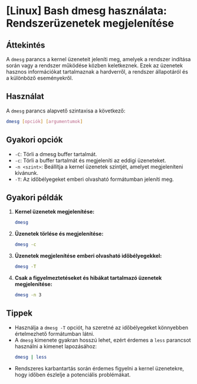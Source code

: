 # [Linux] Bash dmesg használata: Rendszerüzenetek megjelenítése

## Áttekintés
A `dmesg` parancs a kernel üzeneteit jeleníti meg, amelyek a rendszer indítása során vagy a rendszer működése közben keletkeznek. Ezek az üzenetek hasznos információkat tartalmaznak a hardverről, a rendszer állapotáról és a különböző eseményekről.

## Használat
A `dmesg` parancs alapvető szintaxisa a következő:

```bash
dmesg [opciók] [argumentumok]
```

## Gyakori opciók
- `-C`: Törli a dmesg buffer tartalmát.
- `-c`: Törli a buffer tartalmát és megjeleníti az eddigi üzeneteket.
- `-n <szint>`: Beállítja a kernel üzenetek szintjét, amelyet megjeleníteni kívánunk.
- `-T`: Az időbélyegeket emberi olvasható formátumban jeleníti meg.

## Gyakori példák
1. **Kernel üzenetek megjelenítése:**
   ```bash
   dmesg
   ```

2. **Üzenetek törlése és megjelenítése:**
   ```bash
   dmesg -c
   ```

3. **Üzenetek megjelenítése emberi olvasható időbélyegekkel:**
   ```bash
   dmesg -T
   ```

4. **Csak a figyelmeztetéseket és hibákat tartalmazó üzenetek megjelenítése:**
   ```bash
   dmesg -n 3
   ```

## Tippek
- Használja a `dmesg -T` opciót, ha szeretné az időbélyegeket könnyebben értelmezhető formátumban látni.
- A `dmesg` kimenete gyakran hosszú lehet, ezért érdemes a `less` parancsot használni a kimenet lapozásához:
  ```bash
  dmesg | less
  ```
- Rendszeres karbantartás során érdemes figyelni a kernel üzenetekre, hogy időben észlelje a potenciális problémákat.